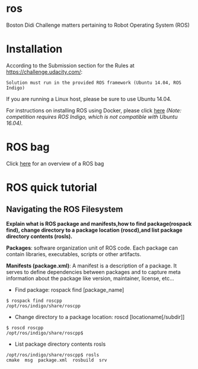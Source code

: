# ros
Boston Didi Challenge matters pertaining to Robot Operating System (ROS)

# Installation

According to the Submission section for the Rules at https://challenge.udacity.com/:
```
Solution must run in the provided ROS framework (Ubuntu 14.04, ROS Indigo)
```

If you are running a Linux host, please be sure to use Ubuntu 14.04.


For instructions on installing ROS using Docker, please click [here](./docs/installation.md)
*(Note: competition requires ROS Indigo, which is not compatible with Ubuntu 16.04).*

# ROS bag
Click [here](./docs/rosbag.md) for an overview of a ROS bag

# ROS quick tutorial

## Navigating the ROS Filesystem
**Explain what is ROS package and manifests,how to find package(rospack find), change directory to a package location (roscd),and list package directory contents (rosls).**

**Packages**: software organization unit of ROS code. Each package can contain libraries, executables, scripts or other artifacts.

**Manifests (package.xml)**: A manifest is a description of a package. It serves to define dependencies between packages and to capture meta information about the package like version, maintainer, license, etc...

* Find package: 
rospack find [package_name]
```
$ rospack find roscpp
/opt/ros/indigo/share/roscpp
```

* Change directory to a package location:
roscd [locationame[/subdir]]
```
$ roscd roscpp
/opt/ros/indigo/share/roscpp$
```

* List package directory contents
rosls
```
/opt/ros/indigo/share/roscpp$ rosls
cmake  msg  package.xml  rosbuild  srv
```










